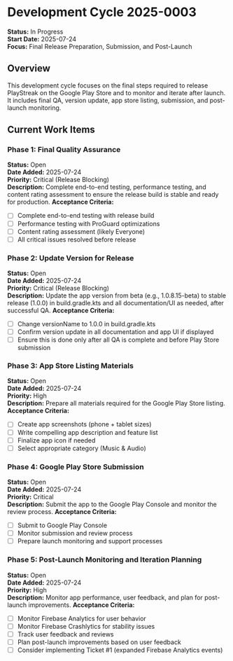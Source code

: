 # Development Cycle 2025-0003

**Status:** In Progress  
**Start Date:** 2025-07-24  
**Focus:** Final Release Preparation, Submission, and Post-Launch

## Overview

This development cycle focuses on the final steps required to release PlayStreak on the Google Play Store and to monitor and iterate after launch. It includes final QA, version update, app store listing, submission, and post-launch monitoring.

## Current Work Items

### Phase 1: Final Quality Assurance
**Status:** Open  
**Date Added:** 2025-07-24  
**Priority:** Critical (Release Blocking)  
**Description:** Complete end-to-end testing, performance testing, and content rating assessment to ensure the release build is stable and ready for production.
**Acceptance Criteria:**
- [ ] Complete end-to-end testing with release build
- [ ] Performance testing with ProGuard optimizations
- [ ] Content rating assessment (likely Everyone)
- [ ] All critical issues resolved before release

### Phase 2: Update Version for Release
**Status:** Open  
**Date Added:** 2025-07-24  
**Priority:** Critical (Release Blocking)  
**Description:** Update the app version from beta (e.g., 1.0.8.15-beta) to stable release (1.0.0) in build.gradle.kts and all documentation/UI as needed, after successful QA.
**Acceptance Criteria:**
- [ ] Change versionName to 1.0.0 in build.gradle.kts
- [ ] Confirm version update in all documentation and app UI if displayed
- [ ] Ensure this is done only after all QA is complete and before Play Store submission

### Phase 3: App Store Listing Materials
**Status:** Open  
**Date Added:** 2025-07-24  
**Priority:** High  
**Description:** Prepare all materials required for the Google Play Store listing.
**Acceptance Criteria:**
- [ ] Create app screenshots (phone + tablet sizes)
- [ ] Write compelling app description and feature list
- [ ] Finalize app icon if needed
- [ ] Select appropriate category (Music & Audio)

### Phase 4: Google Play Store Submission
**Status:** Open  
**Date Added:** 2025-07-24  
**Priority:** Critical  
**Description:** Submit the app to the Google Play Console and monitor the review process.
**Acceptance Criteria:**
- [ ] Submit to Google Play Console
- [ ] Monitor submission and review process
- [ ] Prepare launch monitoring and support processes

### Phase 5: Post-Launch Monitoring and Iteration Planning
**Status:** Open  
**Date Added:** 2025-07-24  
**Priority:** High  
**Description:** Monitor app performance, user feedback, and plan for post-launch improvements.
**Acceptance Criteria:**
- [ ] Monitor Firebase Analytics for user behavior
- [ ] Monitor Firebase Crashlytics for stability issues
- [ ] Track user feedback and reviews
- [ ] Plan post-launch improvements based on user feedback
- [ ] Consider implementing Ticket #1 (expanded Firebase Analytics events) 